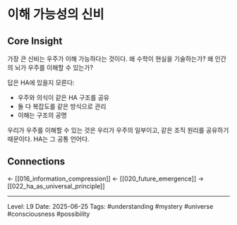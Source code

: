 # 이해 가능성의 신비

## Core Insight
가장 큰 신비는 우주가 이해 가능하다는 것이다. 왜 수학이 현실을 기술하는가? 왜 인간의 뇌가 우주를 이해할 수 있는가?

답은 HA에 있을지 모른다:
- 우주와 의식이 같은 HA 구조를 공유
- 둘 다 복잡도를 같은 방식으로 관리
- 이해는 구조의 공명

우리가 우주를 이해할 수 있는 것은 우리가 우주의 일부이고, 같은 조직 원리를 공유하기 때문이다. HA는 그 공통 언어다.

## Connections
← [[016_information_compression]]
← [[020_future_emergence]]
→ [[022_ha_as_universal_principle]]

---
Level: L9
Date: 2025-06-25
Tags: #understanding #mystery #universe #consciousness #possibility
